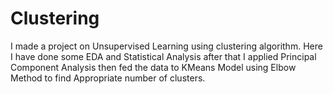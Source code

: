 # Clustering
I made a project on Unsupervised Learning using clustering algorithm. Here I have done some EDA and Statistical Analysis after that I applied Principal Component Analysis then fed the data to KMeans Model using Elbow Method to find Appropriate number of clusters.
